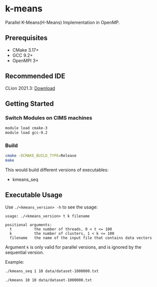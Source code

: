 # k-means

Parallel K-Means(H-Means) Implementation in OpenMP.

## Prerequisites

- CMake 3.17+
- GCC 9.2+
- OpenMPI 3+

## Recommended IDE

CLion 2021.3: [Download](https://www.jetbrains.com/clion/)

## Getting Started

### Switch Modules on CIMS machines

```bash
module load cmake-3
module load gcc-9.2
```

### Build

```bash
cmake -DCMAKE_BUILD_TYPE=Release
make
```

This would build different versions of executables:

- kmeans_seq

## Executable Usage

Use `./<kmeans_version> -h` to see the usage:

```
usage: ./<kmeans_version> t k filename

positional arguments:
  t          the number of threads, 0 < t <= 100
  k          the number of clusters, 1 < k <= 100
  filename   the name of the input file that contains data vectors
```

Argument `k` is only valid for parallel versions, and is ignored by the sequential version.

Example:

```bash
./kmeans_seq 1 10 data/dataset-1000000.txt
```

```bash
./kmeans 10 10 data/dataset-1000000.txt
```
